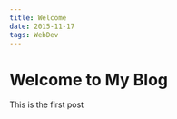 ```yaml
---
title: Welcome
date: 2015-11-17
tags: WebDev
---
```


<h1>Welcome to My Blog</h1>

<p> This is the first post</p>